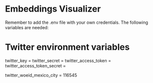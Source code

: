 # Embeddings Visualizer

Remember to add the .env file with your own credentials. The following variables are needed:

# Twitter environment variables
twitter_key = 
twitter_secret = 
twitter_access_token = 
twitter_access_token_secret = 

twitter_woeid_mexico_city = 116545